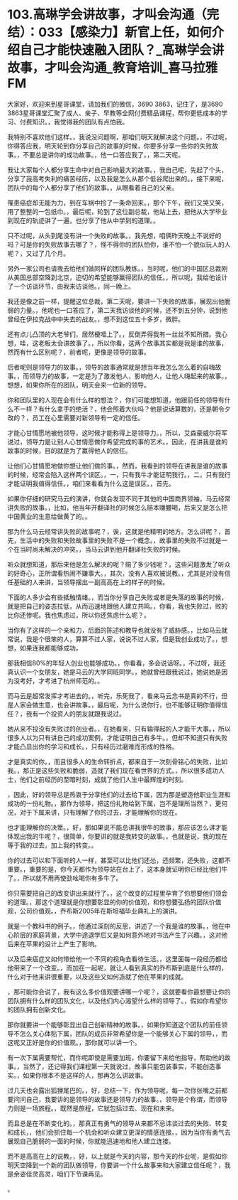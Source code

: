 # 103.高琳学会讲故事，才叫会沟通（完结）：033【感染力】新官上任，如何介绍自己才能快速融入团队？_高琳学会讲故事，才叫会沟通_教育培训_喜马拉雅FM

大家好，欢迎来到星哥课堂，请加我们的微信，3690 3863，记住了，是3690 3863星哥课堂汇聚了成人、亲子、早教等全网付费精品课程，帮你更低成本的学习、付费知识。，我觉得我的团队有点怕我。

我特别不喜欢他们这样。，我说没问题啊，那咱们明天就解决这个问题。，不过呢，你得答应我，明天轮到你分享自己的故事的时候，你要多分享一些你的失败故事。，不要总是讲你的成功故事。，他一口答应我了。，第二天呢。

我让大家每个人都分享生命中对自己影响最大的故事。，我自己呢，先起了个头，分享了我高考失利的痛苦经历，以及我是怎么从那个低谷爬出来的。，接下来呢，团队中的每个人都分享了他们的故事。，从眼看着自己的父亲。

罹患癌症却无能为力，到在车祸中捡了一条命回来。，那个下午，我们又哭又笑，用了整整的一包纸巾。，最后呢，轮到了这位副总裁，他站上去，把他从大学毕业到现在的轨迹讲了一遍，也分享了他从中学到的道理。。

只不过呢，从头到尾没有讲一个失败的故事。，我先想，咱俩昨天晚上不说好的吗？可是你的失败故事去哪了？，怪不得你的团队怕你，谁不怕一个貌似玩人的人呢？，又过了几个月。

另外一家公司也请我去给他们做同样的团队教练。，当时呢，他们的中国区总裁刚从美国总部空降到北京，迫切的希望能够赢得团队的信任。，所以呢，我给他设计了一个访谈环节，由我来访谈他。，同一晚上。

我还是像之前一样，提醒这位总裁，第二天呢，要讲一下失败的故事，展现出他脆弱的力量。，他呢也一口答应了，第二天我访谈他的时候，还不到五分钟，说到他曾经在伊拉克战中中失去的战友。，想不到这位五十多岁，微胖。

还有点儿凸顶的大老爷们，居然梗噎上了。，反倒弄得我有一丝丝不知所措。我心想，哇，这老板太会讲故事了。，所以你看，这两个故事其实都是我是谁的故事，然而有什么区别呢？，前者呢，更像是领导的故事。

后者呢则是领导力的故事。，领导的故事通常就是想当年我怎么怎么着的自嗨故事。，而领导力的故事，一定是为了激发他人，影响他人，让他人嗨起来的故事。，想想，如果你所在的团队，明天会来一位新的领导。

你和团队里的人现在会有什么样的想法？，你们可能想知道，他跟前任的领导有什么不一样？有什么拿手的绝活？，他会照着大伙吗？他是说话算数的，还是朝令夕改的？，员工在心里需要对新领导有一定的信任。

才能心甘情愿地被他领导，这时候才能称得上是领导力。，所以，艾森豪威尔将军说过，领导力是让别人心甘情愿做你希望完成的事的艺术。，因此，在讲我是谁的故事的时候，目的就是为了赢得他人的信任。

让他们心甘情愿地做你想让他们做的事。，然而，我看到的领导在讲我是谁的故事的时候，经常会陷入这样两个误区。，一，只有我牛才能证明我行。，二，只有我行才能证明我值得信任。，咱们来看看为什么这是误区。，首先。

如果你仔细的研究马云的演讲，你就会发现不同于其他的中国商界领袖，马云经常讲失败的故事。，比如，他当年开翻译社的时候怎么赔本赚腰喝，后来又是怎么把中国黄业的生意给做黄了的。。

那为什么马云经常讲失败的故事呢？，诶，这就是他精明的地方。怎么讲呢？，首先，生活中的失败和失败故事里的失败不是一个概念。，故事里的失败不过就是一个在当时尚未解决的冲突。，当马云讲到他开翻译社失败的时候。

听众就想知道，那后来他是怎么解决的呢？赔了多少钱呢？，这些问题激发了听众的好奇心，正所谓看热闹不嫌事大。，其次，没有人喜欢被说教。，尤其是对没有信任基础的人来讲，当领导摆出一副高高在上的样子的时候。

下面的人多少会有些抵触情绪。，而当你分享自己失败或者是失落的故事的时候，就是把自己的姿态拉低，从而迅速地跟他人建立共鸣。，你看，我也失败过，败的比你还惨呢。我也焦虑过，所以你还焦虑什么呢？。

当你有了这样的一个亲和力，后面的陈述和教导也就没有了威胁感。，比如马云就常说，我是个很笨的人，算算不过人家，说说不过人家，但是我创业成功了。，想想，如果连我都能够成功。

那我相信80%的年轻人创业也能够成功。，你看看，多会说话呀。，不过呀，我还真认识一个女朋友，她是马云的大学同班同学。，她就曾经跟我说过，她说她是因为没考好，才考进了杭州师范的。。

而马云是超常发挥才考进去的。，听完，乐死我了，看来马云念书是真的不行，但是人家会做生意，也会讲故事。，最后呢，为什么说你行，也不能够证明你值得信任？，我有一个投资人的朋友就跟我说过。

她从来不投没有失败过的创业者。，在她看来，只有输得起的人才能干大事。，所以很多人以为只有讲自己的成功案例，才能证明自己有多牛。，但却不知道只有失败才能凸显出你的学习和成长。，只有经历过磨难而形成的性格。

才是真实的你。，而且很多人的生命转折点，都来自于一次刻骨铭心的失败，比如我。，那正是这些失败和脆弱，造就了我们现在看世界的方式。，所以很多成功人士，他们之前经历的至暗时刻，成就了他们人生中最辉煌的时刻。

，因此，好的领导总是热衷于分享他们的过去给下属，因为那是塑造他职业生涯和成功的一份礼物。，那作为领导，把这份礼物给到下属，岂不是理所当然？，更何况，对于下属来讲，只有理解了你的过去，才能理解你的现在。

也才能理解你的决策。，好，那如果说不能总讲我很牛的故事，那应该怎么讲才能体现出我的牛呢？，很简单，你要讲的就是我转变的故事。，也就是说，我的现在等于我的过去，加上我的转变。。

你的过去可以和下面听的人一样，甚至可以比他们还怂，还频繁，还失败，这都不重要。，重要的是，你今天都作为领导站在台上了，这本身就证明你已经比他们牛了。，所以就不用再使劲吆喝你有多牛了。

你只需要把自己的改变讲出来就行了。，这个改变的过程里孕育了你想要他们领会的道理。，那这个道理就是你想要彰显的你的价值观，和你想要弘扬的团队价值观，公司价值观。，乔布斯2005年在斯坦福毕业典礼上的演讲。

就是一个教科书的例子。，他通过深刻的反思，讲述了一个我是谁的故事。，他在中心阶层的家庭背景，大学中途退学后又是如何意外地对书法产生了兴趣。，这对他后来在苹果的设计上产生了影响。

以及后来癌症又如何带给他一个不同的视角去看待生活。，这里面每一段经历都给他带来了一个改变。，而加在一起呢，就让人看到真实的乔布斯到底是什么样的，什么对于他来讲很重要，以及这些又如何造就了他在苹果的成就。

，那可能你会说了，我有这么多价值观要讲哪一个呢？，这就要看你最想要让你的团队拥有什么样的团队文化，以及他们内心渴望什么样的领导了。，假如你希望你的团队拥有创新文化。

那你就要讲一个能够彰显出自己创新精神的故事。，如果你知道这个团队的前任领导不怎么关心体贴下属，团队的成员非常希望你是一个能够关心下属的领导，，而这呢又正好是你的价值观。，那你就可以讲一个。

有一次下属需要帮忙，而你呢即使是需要加班，你要留下来给他指导，帮助他的故事。，当然了，还记得我们课程第一天就说过，故事只能包装事实，不能创造事实。，如果你根本不是这样的人，那再怎么讲故事。

过几天也会露出狐狸尾巴的。，好，总结一下，作为领导呢，每一次你张嘴之前都要问问自己，我要讲的是领导的故事还是领导力的故事。，领导是个称谓，而领导力则是一场旅程。，既然是旅程，它就包括过去、现在和未来。

而且总是在不断变化的。，那真正有勇气的领导从来都不忌讳谈过去的失败、转变和成长，，他们会抓住每一个机会和听众建立更深的情感连接。，因为当你有勇气去展现自己脆弱的一面的时候，你就能迅速地和他人建立连接。

而不是高高在上的说教。，好，以上就是今天的内容，那今天的作业呢，是假如你明天空降到一个新的团队做领导，你要讲一个什么故事来和大家建立信任呢？，我是余姿佳灵高灵，咱们下节课再见。

。